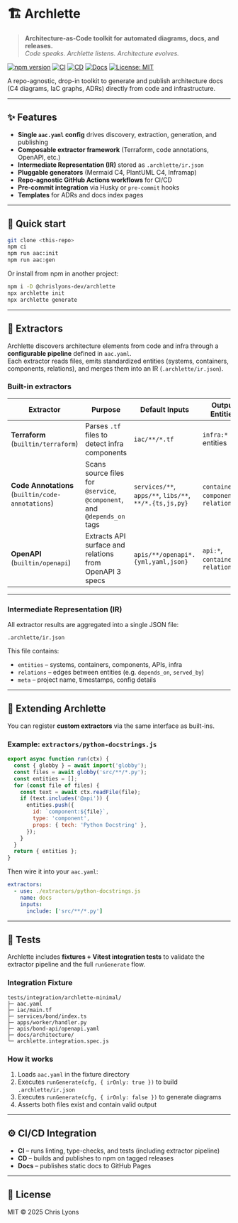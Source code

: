 # 🏗️ Archlette

> **Architecture-as-Code toolkit for automated diagrams, docs, and releases.**  
> _Code speaks. Archlette listens. Architecture evolves._

[![npm version](https://img.shields.io/npm/v/@chrislyons-dev/archlette?color=blue&logo=npm)](https://www.npmjs.com/package/@chrislyons-dev/archlette)
[![CI](https://github.com/chrislyons-dev/archlette/actions/workflows/ci.yml/badge.svg)](https://github.com/chrislyons-dev/archlette/actions/workflows/ci.yml)
[![CD](https://github.com/chrislyons-dev/archlette/actions/workflows/cd.yml/badge.svg)](https://github.com/chrislyons-dev/archlette/actions/workflows/cd.yml)
[![Docs](https://img.shields.io/badge/docs-gh--pages-success?logo=github)](https://chrislyons-dev.github.io/archlette/)
[![License: MIT](https://img.shields.io/badge/license-MIT-green.svg)](LICENSE)

A repo-agnostic, drop-in toolkit to generate and publish architecture docs (C4 diagrams, IaC graphs, ADRs) directly from code and infrastructure.

---

## ✨ Features

- **Single `aac.yaml` config** drives discovery, extraction, generation, and publishing
- **Composable extractor framework** (Terraform, code annotations, OpenAPI, etc.)
- **Intermediate Representation (IR)** stored as `.archlette/ir.json`
- **Pluggable generators** (Mermaid C4, PlantUML C4, Inframap)
- **Repo-agnostic GitHub Actions workflows** for CI/CD
- **Pre-commit integration** via Husky or `pre-commit` hooks
- **Templates** for ADRs and docs index pages

---

## 🚀 Quick start

```bash
git clone <this-repo>
npm ci
npm run aac:init
npm run aac:gen
```

Or install from npm in another project:

```bash
npm i -D @chrislyons-dev/archlette
npx archlette init
npx archlette generate
```

---

## 🧩 Extractors

Archlette discovers architecture elements from code and infra through a **configurable pipeline** defined in `aac.yaml`.  
Each extractor reads files, emits standardized entities (systems, containers, components, relations), and merges them into an IR (`.archlette/ir.json`).

### Built-in extractors

| Extractor                                         | Purpose                                                                 | Default Inputs                                         | Output Entities                            |
| ------------------------------------------------- | ----------------------------------------------------------------------- | ------------------------------------------------------ | ------------------------------------------ |
| **Terraform** (`builtin/terraform`)               | Parses `.tf` files to detect infra components                           | `iac/**/*.tf`                                          | `infra:*` entities                         |
| **Code Annotations** (`builtin/code-annotations`) | Scans source files for `@service`, `@component`, and `@depends_on` tags | `services/**`, `apps/**`, `libs/**`, `**/*.{ts,js,py}` | `container:*`, `component:*`, `relation:*` |
| **OpenAPI** (`builtin/openapi`)                   | Extracts API surface and relations from OpenAPI 3 specs                 | `apis/**/openapi*.{yml,yaml,json}`                     | `api:*`, `container:*`, `relation:*`       |

---

### Intermediate Representation (IR)

All extractor results are aggregated into a single JSON file:

```
.archlette/ir.json
```

This file contains:

- `entities` – systems, containers, components, APIs, infra
- `relations` – edges between entities (e.g. `depends_on`, `served_by`)
- `meta` – project name, timestamps, config details

---

## 🔧 Extending Archlette

You can register **custom extractors** via the same interface as built-ins.

### Example: `extractors/python-docstrings.js`

```js
export async function run(ctx) {
  const { globby } = await import('globby');
  const files = await globby('src/**/*.py');
  const entities = [];
  for (const file of files) {
    const text = await ctx.readFile(file);
    if (text.includes('@api')) {
      entities.push({
        id: `component:${file}`,
        type: 'component',
        props: { tech: 'Python Docstring' },
      });
    }
  }
  return { entities };
}
```

Then wire it into your `aac.yaml`:

```yaml
extractors:
  - use: ./extractors/python-docstrings.js
    name: docs
    inputs:
      include: ['src/**/*.py']
```

---

## 🧪 Tests

Archlette includes **fixtures + Vitest integration tests** to validate the extractor pipeline and the full `runGenerate` flow.

### Integration Fixture

```
tests/integration/archlette-minimal/
├─ aac.yaml
├─ iac/main.tf
├─ services/bond/index.ts
├─ apps/worker/handler.py
├─ apis/bond-api/openapi.yaml
├─ docs/architecture/
└─ archlette.integration.spec.js
```

### How it works

1. Loads `aac.yaml` in the fixture directory
2. Executes `runGenerate(cfg, { irOnly: true })` to build `.archlette/ir.json`
3. Executes `runGenerate(cfg, { irOnly: false })` to generate diagrams
4. Asserts both files exist and contain valid output

---

## ⚙️ CI/CD Integration

- **CI** – runs linting, type-checks, and tests (including extractor pipeline)
- **CD** – builds and publishes to npm on tagged releases
- **Docs** – publishes static docs to GitHub Pages

---

## 📄 License

MIT © 2025 Chris Lyons
